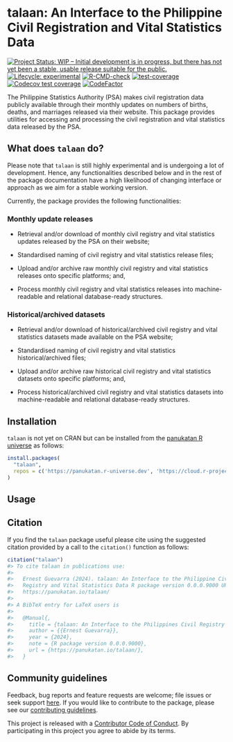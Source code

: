 
<!-- README.md is generated from README.Rmd. Please edit that file -->

# talaan: An Interface to the Philippine Civil Registration and Vital Statistics Data

<!-- badges: start -->

[![Project Status: WIP – Initial development is in progress, but there
has not yet been a stable, usable release suitable for the
public.](https://www.repostatus.org/badges/latest/wip.svg)](https://www.repostatus.org/#wip)
[![Lifecycle:
experimental](https://img.shields.io/badge/lifecycle-experimental-orange.svg)](https://lifecycle.r-lib.org/articles/stages.html#experimental)
[![R-CMD-check](https://github.com/panukatan/talaan/actions/workflows/R-CMD-check.yaml/badge.svg)](https://github.com/panukatan/talaan/actions/workflows/R-CMD-check.yaml)
[![test-coverage](https://github.com/panukatan/talaan/actions/workflows/test-coverage.yaml/badge.svg)](https://github.com/panukatan/talaan/actions/workflows/test-coverage.yaml)
[![Codecov test
coverage](https://codecov.io/gh/panukatan/talaan/branch/main/graph/badge.svg)](https://app.codecov.io/gh/panukatan/talaan?branch=main)
[![CodeFactor](https://www.codefactor.io/repository/github/panukatan/talaan/badge)](https://www.codefactor.io/repository/github/panukatan/talaan)
<!-- badges: end -->

The Philippine Statistics Authority (PSA) makes civil registration data
publicly available through their monthly updates on numbers of births,
deaths, and marriages released via their website. This package provides
utilities for accessing and processing the civil registration and vital
statistics data released by the PSA.

## What does `talaan` do?

Please note that `talaan` is still highly experimental and is undergoing
a lot of development. Hence, any functionalities described below and in
the rest of the package documentation have a high likelihood of changing
interface or approach as we aim for a stable working version.

Currently, the package provides the following functionalities:

### Monthly update releases

- Retrieval and/or download of monthly civil registry and vital
  statistics updates released by the PSA on their website;

- Standardised naming of civil registry and vital statistics release
  files;

- Upload and/or archive raw monthly civil registry and vital statistics
  releases onto specific platforms; and,

- Process monthly civil registry and vital statistics releases into
  machine-readable and relational database-ready structures.

### Historical/archived datasets

- Retrieval and/or download of historical/archived civil registry and
  vital statistics datasets made available on the PSA website;

- Standardised naming of civil registry and vital statistics
  historical/archived files;

- Upload and/or archive raw historical civil registry and vital
  statistics datasets onto specific platforms; and,

- Process historical/archived civil registry and vital statistics
  datasets into machine-readable and relational database-ready
  structures.

## Installation

`talaan` is not yet on CRAN but can be installed from the [panukatan R
universe](https://panukatan.r-universe.dev) as follows:

``` r
install.packages(
  "talaan",
  repos = c('https://panukatan.r-universe.dev', 'https://cloud.r-project.org')
)
```

## Usage

## Citation

If you find the `talaan` package useful please cite using the suggested
citation provided by a call to the `citation()` function as follows:

``` r
citation("talaan")
#> To cite talaan in publications use:
#> 
#>   Ernest Guevarra (2024). talaan: An Interface to the Philippine Civil
#>   Registry and Vital Statistics Data R package version 0.0.0.9000 URL
#>   https://panukatan.io/talaan/
#> 
#> A BibTeX entry for LaTeX users is
#> 
#>   @Manual{,
#>     title = {talaan: An Interface to the Philippines Civil Registry and Vital Statistics Data},
#>     author = {{Ernest Guevarra}},
#>     year = {2024},
#>     note = {R package version 0.0.0.9000},
#>     url = {https://panukatan.io/talaan/},
#>   }
```

## Community guidelines

Feedback, bug reports and feature requests are welcome; file issues or
seek support [here](https://github.com/panukatan/talaan/issues). If you
would like to contribute to the package, please see our [contributing
guidelines](https://panukatan.io/talaan/CONTRIBUTING.html).

This project is released with a [Contributor Code of
Conduct](https://panukatan.io/talaan/CODE_OF_CONDUCT.html). By
participating in this project you agree to abide by its terms.
